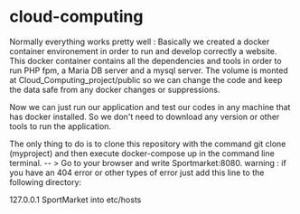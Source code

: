 # cloud-computing

Normally everything works pretty well : 
Basically we created a docker container environement in order to run and develop correctly a website.
This docker container contains all the dependencies and tools in order to run PHP fpm, a Maria DB server and a mysql server. The volume is monted at Cloud_Computing_project/public so we can change the code and keep the data safe from any docker changes or suppressions.

Now we can just run our application and test our codes in any machine that has docker installed. So we don't need to download any version or other tools to run the application.

The only thing to do is to clone this repository with the command git clone (myproject) and then execute docker-compose up in the command line terminal.
-- > Go to your browser and write Sportmarket:8080.
warning : if you have an 404 error or other types of error just add this line to the following directory: 

127.0.0.1 SportMarket into etc/hosts
